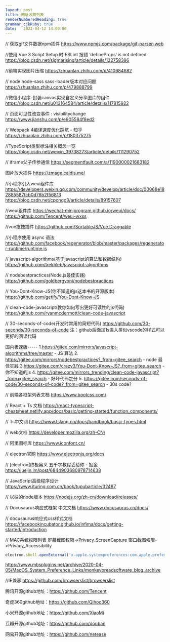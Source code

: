 ```yaml
---
layout: post
title: 网址收藏列表
renderNumberedHeading: true
grammar_cjkRuby: true
date:   2022-04-12 14:00:00
---
```


// 获取gif文件数据npm插件
https://www.npmjs.com/package/gif-parser-web

//使用 Vue 3 Script Setup 时 ESLint 报错 ‘defineProps‘ is not defined
https://blog.csdn.net/sigmarising/article/details/122758386

//前端实现图片压缩
https://zhuanlan.zhihu.com/p/410684682

// node node-sass sass-loader版本对应问题
https://zhuanlan.zhihu.com/p/479888799

//微信小程序-封装canvas实现自定义分享图片的组件
https://blog.csdn.net/u013164584/article/details/117815922

//  页面可见性改变事件 : visibilitychange
https://www.jianshu.com/p/e905584f8ed2

// Webpack 4编译速度优化踩坑 - 知乎
https://zhuanlan.zhihu.com/p/180375275

//TypeScript类型标注相关概念一览
https://blog.csdn.net/weixin_39738273/article/details/111290752

// iframe父子传参通信
https://segmentfault.com/a/1190000021683182

图片放大插件
https://zmage.caldis.me/

//小程序引入weui组件库
https://developers.weixin.qq.com/community/develop/article/doc/00068e182885587fcb0d76b2f56813
https://blog.csdn.net/cpongo3/article/details/89157607

//weui组件库
https://wechat-miniprogram.github.io/weui/docs/
https://github.com/Tencent/weui-wxss

//vue拖拽插件
https://github.com/SortableJS/Vue.Draggable

//小程序使用 async 语法
https://github.com/facebook/regenerator/blob/master/packages/regenerator-runtime/runtime.js

// javascript-algorithms(基于javascript的算法和数据结构)
https://github.com/trekhleb/javascript-algorithms

// nodebestpractices(Node.js最佳实践)
https://github.com/goldbergyoni/nodebestpractices

// You-Dont-Know-JS(你不知道的js这本书的开源版本)
https://github.com/getify/You-Dont-Know-JS

// clean-code-javascript(教你如何写出更好可读性的js代码)
https://github.com/ryanmcdermott/clean-code-javascript

// 30-seconds-of-code(开发时常用的简短代码)
https://github.com/30-seconds/30-seconds-of-code
注：github后面加1s进入类似vscode的样式可以更好的阅读代码

国内极速版-----
1.https://gitee.com/mirrors/javascript-algorithms/tree/master - JS 算法
2. https://gitee.com/mirrors/nodebestpractices?_from=gitee_search - node 最佳实践
3.https://gitee.com/crazy3/You-Dont-Know-JS?_from=gitee_search  -你不知道的js
4. https://gitee.com/mirrors_trending/clean-code-javascript?_from=gitee_search - 好坏代码之分 
5. https://gitee.com/seconds-of-code/30-seconds-of-code?_from=gitee_search - 30s code?

// 前端各框架列表文档
https://www.bootcss.com/

// React + Ts 文档
https://react-typescript-cheatsheet.netlify.app/docs/basic/getting-started/function_components/

// Ts中文网
https://www.tslang.cn/docs/handbook/basic-types.html

// web文档
https://developer.mozilla.org/zh-CN/

// 阿里图标库
https://www.iconfont.cn/

// electron官网
https://www.electronjs.org/docs

// [electron]终极奥义 五千字教程丢给你 - 掘金
https://juejin.im/post/6844903680978714638

// JavaScript高级程序设计
https://www.ituring.com.cn/book/tupubarticle/32487

// 以往的node版本
https://nodejs.org/zh-cn/download/releases/

//  Docusaurus响应式框架 中文文档
https://www.docusaurus.cn/docs/

// docusaurus响应式css样式文档
https://facebookincubator.github.io/infima/docs/getting-started/introduction

// MAC系统权限列表
屏幕截图权限->Privacy_ScreenCapture
窗口截图权限->Privacy_Accessibility

``` javascript
electron.shell.openExternal('x-apple.systempreferences:com.apple.preference.security?Privacy')
```

https://www.mbsplugins.net/archive/2020-04-05/MacOS_System_Preference_Links/monkeybreadsoftware_blog_archive

//IE兼容
https://github.com/browserslist/browserslist

腾讯开源github地址：https://github.com/Tencent

奇虎360github地址：https://github.com/Qihoo360

小米开源github地址：https://github.com/XiaoMi

豆瓣开源github地址：https://github.com/douban

网易开源github地址：https://github.com/netease
